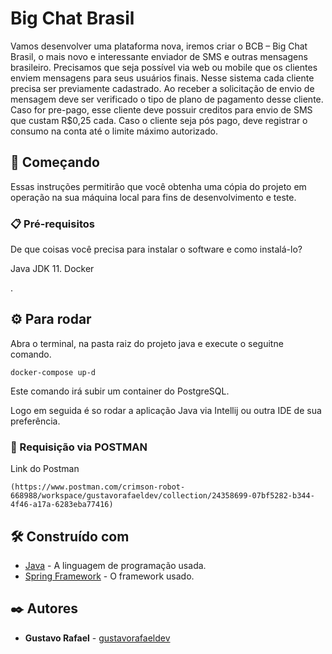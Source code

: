# Big Chat Brasil

Vamos desenvolver uma plataforma nova, iremos criar o BCB – Big Chat Brasil, o mais novo e interessante enviador de SMS e outras mensagens brasileiro. Precisamos que seja possível via web ou mobile que os clientes enviem mensagens para seus usuários finais. Nesse sistema cada cliente precisa ser previamente cadastrado. Ao receber a solicitação de envio de mensagem deve ser verificado o tipo de plano de pagamento desse cliente. Caso for pre-pago, esse cliente deve possuir creditos para envio de SMS que custam R$0,25 cada. Caso o cliente seja pós pago, deve registrar o consumo na conta até o limite máximo autorizado.

## 🚀 Começando

Essas instruções permitirão que você obtenha uma cópia do projeto em operação na sua máquina local para fins de desenvolvimento e teste.


### 📋 Pré-requisitos

De que coisas você precisa para instalar o software e como instalá-lo?

Java JDK 11.
Docker

.
## ⚙️ Para rodar

Abra o terminal, na pasta raiz do projeto java e execute o seguitne comando.
```
docker-compose up-d
```
Este comando irá subir um container do PostgreSQL.

Logo em seguida é so rodar a aplicação Java via Intellij ou outra IDE de sua preferência.

### 🔩 Requisição via POSTMAN

Link do Postman
```
(https://www.postman.com/crimson-robot-668988/workspace/gustavorafaeldev/collection/24358699-07bf5282-b344-4f46-a17a-6283eba77416)
```

## 🛠️ Construído com

* [Java](https://www.java.com/pt-BR/) - A linguagem de programação usada.
* [Spring Framework](https://spring.io/projects/spring-framework) - O framework usado.

## ✒️ Autores

* **Gustavo Rafael** - [gustavorafaeldev](https://github.com/gustavorafaeldev)
